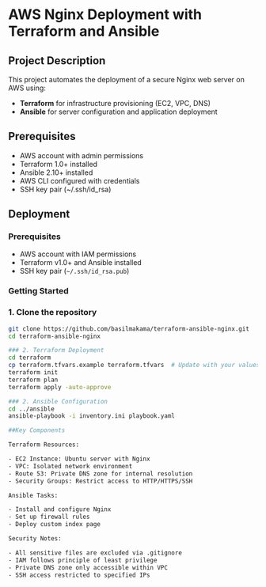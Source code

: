 # AWS Nginx Deployment with Terraform and Ansible

## Project Description
This project automates the deployment of a secure Nginx web server on AWS using:
- **Terraform** for infrastructure provisioning (EC2, VPC, DNS)
- **Ansible** for server configuration and application deployment

## Prerequisites
- AWS account with admin permissions
- Terraform 1.0+ installed
- Ansible 2.10+ installed
- AWS CLI configured with credentials
- SSH key pair (~/.ssh/id_rsa)


## Deployment


### Prerequisites
- AWS account with IAM permissions
- Terraform v1.0+ and Ansible installed
- SSH key pair (`~/.ssh/id_rsa.pub`)


### Getting Started


### 1. Clone the repository
```bash
git clone https://github.com/basilmakama/terraform-ansible-nginx.git
cd terraform-ansible-nginx

### 2. Terraform Deployment
cd terraform
cp terraform.tfvars.example terraform.tfvars  # Update with your values
terraform init
terraform plan
terraform apply -auto-approve

### 2. Ansible Configuration
cd ../ansible
ansible-playbook -i inventory.ini playbook.yaml

##Key Components

Terraform Resources:

- EC2 Instance: Ubuntu server with Nginx
- VPC: Isolated network environment  
- Route 53: Private DNS zone for internal resolution
- Security Groups: Restrict access to HTTP/HTTPS/SSH

Ansible Tasks:

- Install and configure Nginx
- Set up firewall rules
- Deploy custom index page  

Security Notes:

- All sensitive files are excluded via .gitignore
- IAM follows principle of least privilege
- Private DNS zone only accessible within VPC
- SSH access restricted to specified IPs